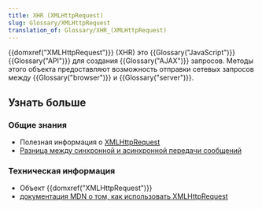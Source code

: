 ```yaml
---
title: XHR (XMLHttpRequest)
slug: Glossary/XMLHttpRequest
translation_of: Glossary/XHR_(XMLHttpRequest)
---
```


{{domxref("XMLHttpRequest")}} (XHR) это {{Glossary("JavaScript")}} {{Glossary("API")}} для создания {{Glossary("AJAX")}} запросов. Методы этого объекта предоставляют возможность отправки сетевых запросов между {{Glossary("browser")}} и {{Glossary("server")}}.

## Узнать больше

### Общие знания

- Полезная информация о [XMLHttpRequest](http://peoplesofttutorial.com/difference-between-synchronous-and-asynchronous-messaging/)
- [Разница между синхронной и асинхронной передачи сообщений](https://peoplesofttutorial.com/difference-between-synchronous-and-asynchronous-messaging/)

### Техническая информация

- Объект {{domxref("XMLHttpRequest")}}
- [документация MDN о том, как использовать XMLHttpRequest](/ru/docs/Web/API/XMLHttpRequest/Using_XMLHttpRequest)
